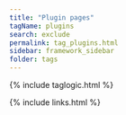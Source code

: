 ```yaml
---
title: "Plugin pages"
tagName: plugins
search: exclude
permalink: tag_plugins.html
sidebar: framework_sidebar
folder: tags
---
```

{% include taglogic.html %}

{% include links.html %}
